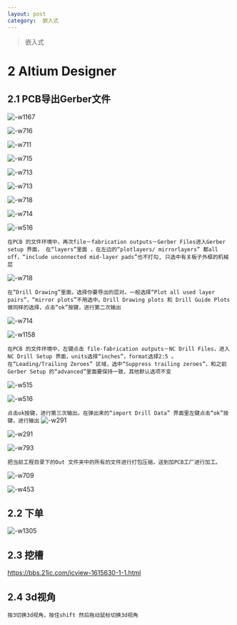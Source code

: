 ```yaml
---
layout: post
category:  嵌入式
---
```

> 嵌入式



# 2 Altium Designer
## 2.1 PCB导出Gerber文件
![-w1167](/assets/img//15929591329860.jpg)


![-w716](/assets/img//15929592158676.jpg)

![-w711](/assets/img//15929593754833.jpg)

![-w715](/assets/img//15929594300103.jpg)

![-w713](/assets/img//15929594733609.jpg)

![-w713](/assets/img//15929595854748.jpg)

![-w718](/assets/img//15929596545855.jpg)

![-w714](/assets/img//15929597054963.jpg)

![-w516](/assets/img//15929597493342.jpg)


`
在PCB 的文件环境中，再次file－fabrication outputs－Gerber Files进入Gerber setup 界面， 在“layers”里面 ，在左边的“plotlayers/ mirrorlayers” 都all off，“include unconnected mid-layer pads”也不打勾, 只选中有关板子外框的机械层
`

![-w718](/assets/img//15929599406732.jpg)


`
在“Drill Drawing”里面，选择你要导出的层对。一般选择“Plot all used layer pairs”，“mirror plots”不用选中。Drill Drawing plots 和 Drill Guide Plots做同样的选择，点击“ok”按键，进行第二次输出
`

![-w714](/assets/img//15929600508029.jpg)

![-w1158](/assets/img//15929601119380.jpg)


`
在PCB 的文件环境中，左键点击 file-fabrication outputs－NC Drill Files，进入NC Drill Setup 界面，units选择“inches”，format选择2:5 。 在“Leading/Trailing Zeroes” 区域，选中“Suppress trailing zeroes”，和之前Gerber Setup 的“advanced”里面要保持一致，其他默认选项不变
`

![-w515](/assets/img//15929601963904.jpg)

![-w516](/assets/img//15929602677003.jpg)


`
点击ok按键，进行第三次输出。在弹出来的“import Drill Data” 界面里左键点击“ok”按键，进行输出
`
![-w291](/assets/img//15929603135945.jpg)

![-w291](/assets/img//15929603491525.jpg)

![-w793](/assets/img//15929603885914.jpg)


`
把当前工程目录下的Out 文件夹中的所有的文件进行打包压缩，送到加PCB工厂进行加工。
`

![-w709](/assets/img//15929605017126.jpg)


![-w453](/assets/img//15929605758116.jpg)

## 2.2 下单
![-w1305](/assets/img//15929608862576.jpg)

## 2.3 挖槽

https://bbs.21ic.com/icview-1615630-1-1.html
## 2.4 3d视角


```
按3切换3d视角，按住shift 然后拖动鼠标切换3d视角
```

